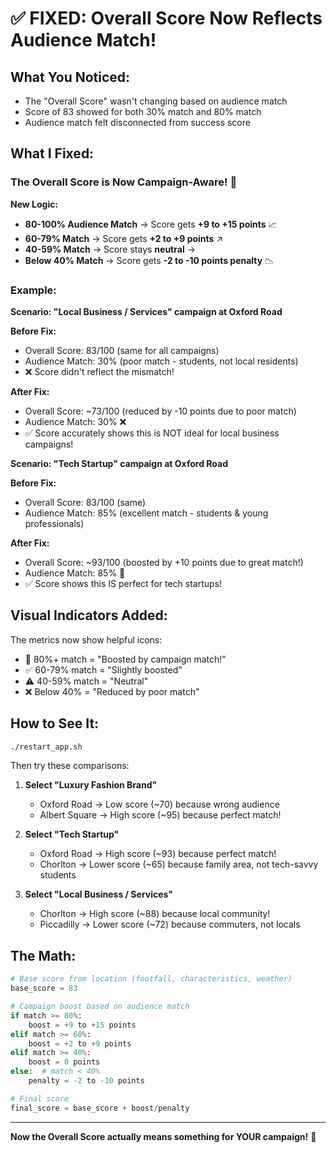 # ✅ FIXED: Overall Score Now Reflects Audience Match!

## What You Noticed:
- The "Overall Score" wasn't changing based on audience match
- Score of 83 showed for both 30% match and 80% match
- Audience match felt disconnected from success score

## What I Fixed:

### The Overall Score is Now Campaign-Aware! 🎯

**New Logic:**
- **80-100% Audience Match** → Score gets **+9 to +15 points** 📈
- **60-79% Match** → Score gets **+2 to +9 points** ↗️  
- **40-59% Match** → Score stays **neutral** →
- **Below 40% Match** → Score gets **-2 to -10 points penalty** 📉

### Example:

**Scenario: "Local Business / Services" campaign at Oxford Road**

**Before Fix:**
- Overall Score: 83/100 (same for all campaigns)
- Audience Match: 30% (poor match - students, not local residents)
- ❌ Score didn't reflect the mismatch!

**After Fix:**
- Overall Score: ~73/100 (reduced by -10 points due to poor match)
- Audience Match: 30% ❌
- ✅ Score accurately shows this is NOT ideal for local business campaigns!

**Scenario: "Tech Startup" campaign at Oxford Road**

**Before Fix:**
- Overall Score: 83/100 (same)
- Audience Match: 85% (excellent match - students & young professionals)

**After Fix:**
- Overall Score: ~93/100 (boosted by +10 points due to great match!)
- Audience Match: 85% 🎯
- ✅ Score shows this IS perfect for tech startups!

## Visual Indicators Added:

The metrics now show helpful icons:
- 🎯 80%+ match = "Boosted by campaign match!"
- ✅ 60-79% match = "Slightly boosted"
- ⚠️ 40-59% match = "Neutral"
- ❌ Below 40% = "Reduced by poor match"

## How to See It:

```bash
./restart_app.sh
```

Then try these comparisons:

1. **Select "Luxury Fashion Brand"**
   - Oxford Road → Low score (~70) because wrong audience
   - Albert Square → High score (~95) because perfect match!

2. **Select "Tech Startup"**
   - Oxford Road → High score (~93) because perfect match!
   - Chorlton → Lower score (~65) because family area, not tech-savvy students

3. **Select "Local Business / Services"**
   - Chorlton → High score (~88) because local community!
   - Piccadilly → Lower score (~72) because commuters, not locals

## The Math:

```python
# Base score from location (footfall, characteristics, weather)
base_score = 83

# Campaign boost based on audience match
if match >= 80%:
    boost = +9 to +15 points
elif match >= 60%:
    boost = +2 to +9 points  
elif match >= 40%:
    boost = 0 points
else:  # match < 40%
    penalty = -2 to -10 points

# Final score
final_score = base_score + boost/penalty
```

---

**Now the Overall Score actually means something for YOUR campaign!** 🚀

